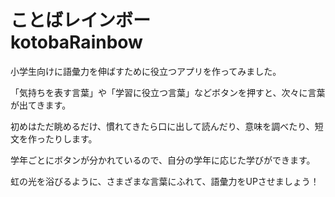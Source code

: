 # ことばレインボー　　　kotobaRainbow
小学生向けに語彙力を伸ばすために役立つアプリを作ってみました。


「気持ちを表す言葉」や「学習に役立つ言葉」などボタンを押すと、次々に言葉が出てきます。

初めはただ眺めるだけ、慣れてきたら口に出して読んだり、意味を調べたり、短文を作ったりします。

学年ごとにボタンが分かれているので、自分の学年に応じた学びができます。

虹の光を浴びるように、さまざまな言葉にふれて、語彙力をUPさせましょう！
